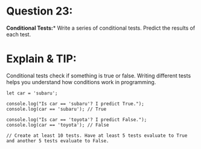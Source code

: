 # Question 23: 
**Conditional Tests:*** Write a series of conditional tests. Predict the results of each test.

# Explain & TIP: 
Conditional tests check if something is true or false. Writing different tests helps you understand how conditions work in programming.


```
let car = 'subaru';

console.log("Is car == 'subaru'? I predict True.");
console.log(car == 'subaru'); // True

console.log("Is car == 'toyota'? I predict False.");
console.log(car == 'toyota'); // False

// Create at least 10 tests. Have at least 5 tests evaluate to True and another 5 tests evaluate to False.
```
